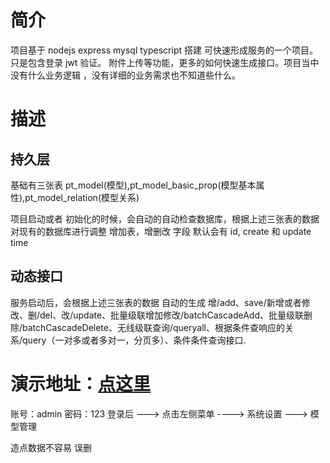 # 简介

项目基于 nodejs express mysql typescript 搭建 可快速形成服务的一个项目。只是包含登录 jwt 验证。 附件上传等功能，更多的如何快速生成接口。项目当中没有什么业务逻辑 ，没有详细的业务需求也不知道些什么。

# 描述

## 持久层

基础有三张表 pt_model(模型),pt_model_basic_prop(模型基本属性),pt_model_relation(模型关系)

项目启动或者 初始化的时候，会自动的自动检查数据库，根据上述三张表的数据 对现有的数据库进行调整 增加表，增删改 字段 默认会有 id, create 和 update time

## 动态接口

服务启动后，会根据上述三张表的数据 自动的生成 增/add、save/新增或者修改、删/del、改/update、批量级联增加修改/batchCascadeAdd、批量级联删除/batchCascadeDelete、无线级联查询/queryall、根据条件查响应的关系/query（一对多或者多对一，分页多）、条件条件查询接口.

# 演示地址：[点这里](http://122.51.77.238/#/login)

账号：admin
密码：123
登录后 ---> 点击左侧菜单 ----> 系统设置 ---> 模型管理

造点数据不容易 误删
